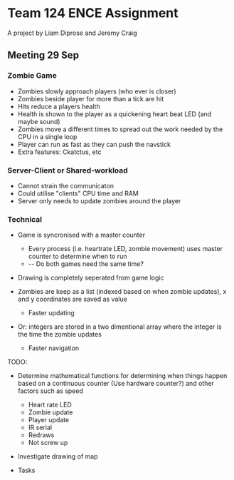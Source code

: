 # Team 124 ENCE Assignment

A project by Liam Diprose and Jeremy Craig
## Meeting 29 Sep

### Zombie Game
* Zombies slowly approach players (who ever is closer)
* Zombies beside player for more than a tick are hit
* Hits reduce a players health
* Health is shown to the player as a quickening heart beat LED (and maybe sound)
* Zombies move a different times to spread out the work needed by the CPU in a single loop
* Player can run as fast as they can push the navstick
* Extra features: Ckatctus, etc


### Server-Client or Shared-workload
* Cannot strain the communicaton 
* Could utilise "clients" CPU time and RAM
* Server only needs to update zombies around the player

### Technical
* Game is syncronised with a master counter
	* Every process (i.e. heartrate LED, zombie movement) uses master counter to determine when to run
	* -- Do both games need the same time?
	 
* Drawing is completely seperated from game logic
* Zombies are keep as a list (indexed based on when zombie updates), x and y coordinates are saved as value
	* Faster updating

* Or: integers are stored in a two dimentional array where the integer is the time the zombie updates
	* Faster navigation

TODO:
* Determine mathematical functions for determining when things happen based on a continuous counter (Use hardware counter?) and other factors such as speed
  * Heart rate LED
  * Zombie update
  * Player update
  * IR serial
  * Redraws
  * Not screw up

* Investigate drawing of map 
* Tasks
